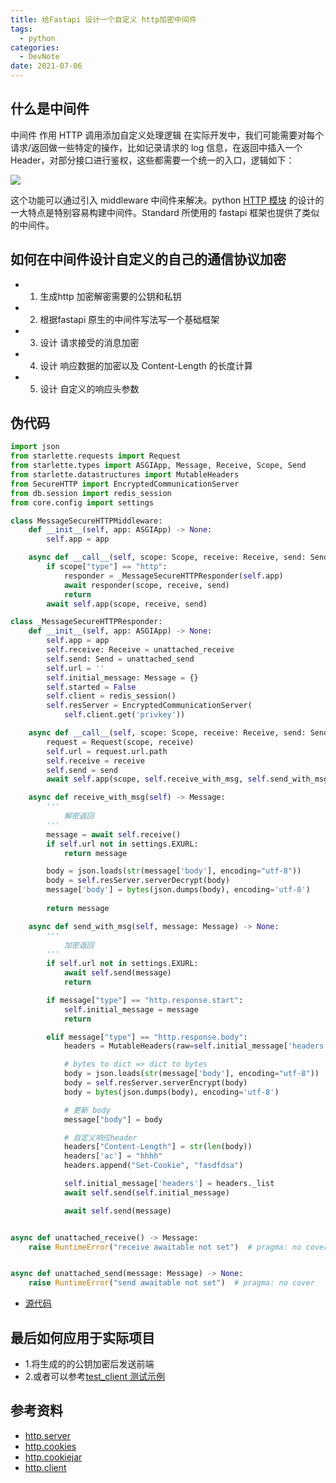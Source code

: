 ```yaml
---
title: 给Fastapi 设计一个自定义 http加密中间件
tags:
  - python
categories:
  - DevNote 
date: 2021-07-06
---
```

## 什么是中间件

中间件 作用 HTTP 调用添加自定义处理逻辑
在实际开发中，我们可能需要对每个请求/返回做一些特定的操作，比如记录请求的 log 信息，在返回中插入一个 Header，对部分接口进行鉴权，这些都需要一个统一的入口，逻辑如下：

![](https://cdn.jsdelivr.net/gh/jackerzz/jackerzz.github.io@ersion1.3/images/st/接口逻辑.png)

这个功能可以通过引入 middleware 中间件来解决。python [HTTP 模块](https://docs.python.org/zh-cn/3.7/library/http.html) 的设计的一大特点是特别容易构建中间件。Standard 所使用的 fastapi 框架也提供了类似的中间件。

## 如何在中间件设计自定义的自己的通信协议加密

- 1. 生成http 加密解密需要的公钥和私钥
- 2. 根据fastapi 原生的中间件写法写一个基础框架
- 3. 设计 请求接受的消息加密
- 4. 设计 响应数据的加密以及 Content-Length 的长度计算
- 5. 设计 自定义的响应头参数

## 伪代码

```python
import json
from starlette.requests import Request
from starlette.types import ASGIApp, Message, Receive, Scope, Send
from starlette.datastructures import MutableHeaders
from SecureHTTP import EncryptedCommunicationServer
from db.session import redis_session
from core.config import settings

class MessageSecureHTTPMiddleware:
    def __init__(self, app: ASGIApp) -> None:
        self.app = app

    async def __call__(self, scope: Scope, receive: Receive, send: Send) -> None:
        if scope["type"] == "http":
            responder = _MessageSecureHTTPResponder(self.app)
            await responder(scope, receive, send)
            return
        await self.app(scope, receive, send)

class _MessageSecureHTTPResponder:
    def __init__(self, app: ASGIApp) -> None:
        self.app = app
        self.receive: Receive = unattached_receive
        self.send: Send = unattached_send
        self.url = ''
        self.initial_message: Message = {}
        self.started = False
        self.client = redis_session()
        self.resServer = EncryptedCommunicationServer(
            self.client.get('privkey'))

    async def __call__(self, scope: Scope, receive: Receive, send: Send) -> None:
        request = Request(scope, receive)
        self.url = request.url.path
        self.receive = receive
        self.send = send
        await self.app(scope, self.receive_with_msg, self.send_with_msg)

    async def receive_with_msg(self) -> Message:
        '''
            解密返回
        '''
        message = await self.receive()
        if self.url not in settings.EXURL:
            return message

        body = json.loads(str(message['body'], encoding="utf-8"))
        body = self.resServer.serverDecrypt(body)
        message['body'] = bytes(json.dumps(body), encoding='utf-8')
        
        return message

    async def send_with_msg(self, message: Message) -> None:
        '''
            加密返回
        '''
        if self.url not in settings.EXURL:
            await self.send(message)
            return

        if message["type"] == "http.response.start":
            self.initial_message = message
            return

        elif message["type"] == "http.response.body":
            headers = MutableHeaders(raw=self.initial_message['headers'])

            # bytes to dict => dict to bytes
            body = json.loads(str(message['body'], encoding="utf-8"))
            body = self.resServer.serverEncrypt(body)
            body = bytes(json.dumps(body), encoding='utf-8')

            # 更新 body
            message["body"] = body

            # 自定义响应header
            headers["Content-Length"] = str(len(body))
            headers['ac'] = "hhhh"
            headers.append("Set-Cookie", "fasdfdsa")

            self.initial_message['headers'] = headers._list
            await self.send(self.initial_message)

            await self.send(message)


async def unattached_receive() -> Message:
    raise RuntimeError("receive awaitable not set")  # pragma: no cover


async def unattached_send(message: Message) -> None:
    raise RuntimeError("send awaitable not set")  # pragma: no cover
```

- [源代码](https://github.com/jackerzz/Standard/blob/master/middleware/secureHttpsMiddleware.py)

## 最后如何应用于实际项目
- 1.将生成的的公钥加密后发送前端
- 2.或者可以参考[test_client 测试示例](https://github.com/jackerzz/Standard/blob/master/test/test_client.py)

## 参考资料

- [http.server](https://docs.python.org/zh-cn/3.7/library/http.server.html#module-http.server)
- [http.cookies](https://docs.python.org/zh-cn/3.7/library/http.cookies.html#module-http.cookies)
- [http.cookiejar](https://docs.python.org/zh-cn/3.7/library/http.cookiejar.html#module-http.cookiejar)
- [http.client](https://docs.python.org/zh-cn/3.7/library/http.client.html#module-http.client)